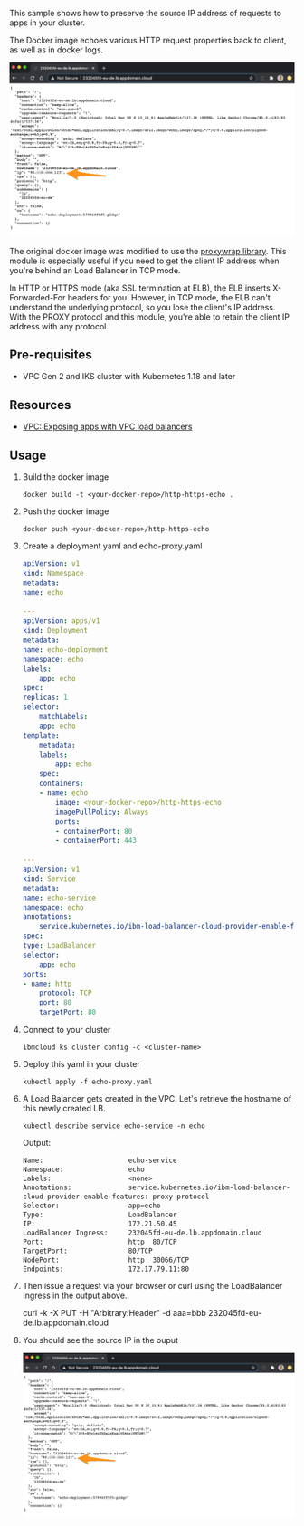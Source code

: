 This sample shows how to preserve the source IP address of requests to apps in your cluster. 

The Docker image echoes various HTTP request properties back to client, as well as in docker logs. 

![browser](./screenshots/screenshot.png)

The original docker image was modified to use the [proxywrap library](https://github.com/cusspvz/proxywrap). This module is especially useful if you need to get the client IP address when you're behind an Load Balancer in TCP mode.

In HTTP or HTTPS mode (aka SSL termination at ELB), the ELB inserts X-Forwarded-For headers for you. However, in TCP mode, the ELB can't understand the underlying protocol, so you lose the client's IP address. With the PROXY protocol and this module, you're able to retain the client IP address with any protocol.

## Pre-requisites

* VPC Gen 2 and IKS cluster with Kubernetes 1.18 and later


## Resources

* [VPC: Exposing apps with VPC load balancers](https://cloud.ibm.com/docs/containers?topic=containers-vpc-lbaas)

## Usage

1. Build the docker image

    ```
    docker build -t <your-docker-repo>/http-https-echo .
    ```

1. Push the docker image
    ```
    docker push <your-docker-repo>/http-https-echo
    ```

1. Create a deployment yaml and echo-proxy.yaml
    ```yaml
    apiVersion: v1
    kind: Namespace
    metadata:
    name: echo

    ---
    apiVersion: apps/v1
    kind: Deployment
    metadata:
    name: echo-deployment
    namespace: echo
    labels:
        app: echo
    spec:
    replicas: 1
    selector:
        matchLabels:
        app: echo
    template:
        metadata:
        labels:
            app: echo
        spec:
        containers:
        - name: echo
            image: <your-docker-repo>/http-https-echo
            imagePullPolicy: Always
            ports:
            - containerPort: 80
            - containerPort: 443

    ---
    apiVersion: v1
    kind: Service
    metadata:  
    name: echo-service
    namespace: echo
    annotations:
        service.kubernetes.io/ibm-load-balancer-cloud-provider-enable-features: "proxy-protocol"
    spec:
    type: LoadBalancer
    selector:
        app: echo
    ports:  
    - name: http
        protocol: TCP
        port: 80
        targetPort: 80
    ```

1. Connect to your cluster
    ```
    ibmcloud ks cluster config -c <cluster-name>
    ```

1. Deploy this yaml in your cluster
    ```
    kubectl apply -f echo-proxy.yaml
    ```

1. A Load Balancer gets created in the VPC. Let's retrieve the hostname of this newly created LB.
    ```
    kubectl describe service echo-service -n echo
    ```
    Output:
    ```
    Name:                     echo-service
    Namespace:                echo
    Labels:                   <none>
    Annotations:              service.kubernetes.io/ibm-load-balancer-cloud-provider-enable-features: proxy-protocol
    Selector:                 app=echo
    Type:                     LoadBalancer
    IP:                       172.21.50.45
    LoadBalancer Ingress:     232045fd-eu-de.lb.appdomain.cloud
    Port:                     http  80/TCP
    TargetPort:               80/TCP
    NodePort:                 http  30066/TCP
    Endpoints:                172.17.79.11:80
    ```

1. Then issue a request via your browser or curl using the LoadBalancer Ingress in the output above.

    curl -k -X PUT -H "Arbitrary:Header" -d aaa=bbb 232045fd-eu-de.lb.appdomain.cloud

1. You should see the source IP in the ouput

    ![browser](./screenshots/screenshot.png)



